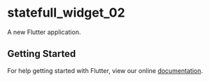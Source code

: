 # statefull_widget_02

A new Flutter application.

## Getting Started

For help getting started with Flutter, view our online
[documentation](https://flutter.io/).
